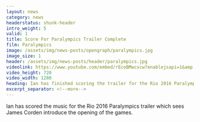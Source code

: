 ```yaml
---
layout: news
category: news
headerstatus: shunk-header
intro_weight: 5
valid: 1
title: Score For Paralympics Trailer Complete
film: Paralympics
image: /assets/img/news-posts/opengraph/paralympics.jpg
image_size: 1
header: /assets/img/news-posts/header/paralympics.jpg
videolink: https://www.youtube.com/embed/rEcoBMwcscw?enablejsapi=1&amp;rel=0&amp;showinfo=0&amp;autohide=1&amp;modestbranding=1
video_height: 720
video_width: 1280
heading: Ian has finished scoring the trailer for the Rio 2016 Paralympics Games for Channel 4
excerpt_separator: <!--more-->
---
```


Ian has scored the music for the Rio 2016 Paralympics trailer which sees James Corden introduce the opening of the games.<!--more-->
<br/><br/>